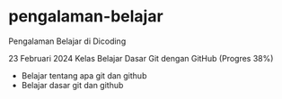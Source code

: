 # pengalaman-belajar
Pengalaman Belajar di Dicoding

23 Februari 2024
Kelas Belajar Dasar Git dengan GitHub (Progres 38%)
* Belajar tentang apa git dan github
* Belajar dasar git dan github
